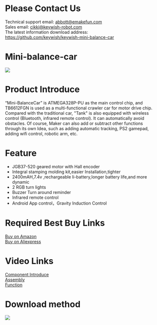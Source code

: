 # Please Contact Us

Technical support email: abbott@emakefun.com </br>
Sales email: cikki@keywish-robot.com</br>
The latest information download address: https://github.com/keywish/keywish-mini-balance-car

# Mini-balance-car
![](https://github.com/keywish/keywish-mini-balance-car/blob/master/Balance_car.jpg)

# Product Introduce
“Mini-BalanceCar” is ATMEGA328P-PU as the main control chip, and TB6612FGN is used as a multi-functional crawler car for motor drive chip. Compared with the traditional car, "Tank" is also equipped with wireless control (Bluetooth, infrared remote control). It can automatically avoid obstacles. Of course, Maker can also add or subtract other functions through its own Idea, such as adding automatic tracking, PS2 gamepad, adding wifi control, robotic arm, etc.

# Feature
* JGB37-520 geared motor with Hall encoder</br>
* Integral stamping molding kit,easier Installation,tighter</br>
* 2400mAH,7.4v ,rechargeable li-battery,longer battery life,and more dynamic</br>
* 2 RGB turn lights</br>
* Buzzer Turn around reminder</br>
* Infrared remote control </br>
* Android App control，Gravity Induction Control</br>

# Required Best Buy Links
[Buy on Amazon](https://www.amazon.com/dp/B07GYKMPNS) </br>
[Buy on Aliexpress](https://www.aliexpress.com/store/product/Balance-Cars-for-Arduino-UNO-R3-Super-Starter-Kit-APP-RC-Remote-Control-Ultrasonic-Bluetooth-Module/3269016_32931621415.html)

# Video Links
[Component Introduce](https://www.youtube.com/watch?v=kNJLsK0ktvg)</br>
[Assembly](https://www.youtube.com/watch?v=GkZ6i4xQ3Gs)</br>
[Function](https://www.youtube.com/watch?v=o56ZacrzPBY&t=8s)</br>

# Download method
![](https://github.com/keywish/keywish-mini-balance-car/blob/master/Image.jpg)
